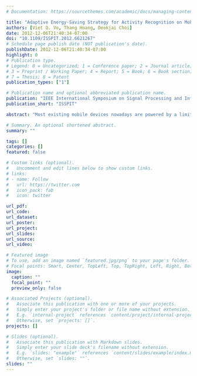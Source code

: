 ```yaml
---
# Documentation: https://sourcethemes.com/academic/docs/managing-content/

title: "Adaptive Energy-Saving Strategy for Activity Recognition on Mobile Phone"
authors: [Viet Q. Vo, Thang Hoang, Deokjai Choi]
date: 2012-12-06T21:40:34-07:00
doi: "10.1109/ISSPIT.2012.6621267"
# Schedule page publish date (NOT publication's date).
publishDate: 2012-12-06T21:40:34-07:00
highlight: 0
# Publication type.
# Legend: 0 = Uncategorized; 1 = Conference paper; 2 = Journal article;
# 3 = Preprint / Working Paper; 4 = Report; 5 = Book; 6 = Book section;
# 7 = Thesis; 8 = Patent
publication_types: ["1"]

# Publication name and optional abbreviated publication name.
publication: "IEEE International Symposium on Signal Processing and Information Technology"
publication_short: "ISSPIT"

abstract: "Most existing mobile devices nowadays are powered by a limited energy resource. With the tendency using machine learning on mobile devices for activity recognition (AR), recent achievements still remain restrictions including low accuracy and lacking of evidences about power consumption of feature extraction and classification. Moreover, keeping constantly a high sampling frequency was the most power consuming factor. In this paper, we contribute a novel method for extracting features in time domain and frequency domain. These features are then classified by Support Vector Machine (SVM). Prototypes of the proposed methods are then implemented on a cell phone to measure power consumptions. To reduce the energy overhead of continuous activity recognizing, we propose an adaptive energy-saving strategy by selecting an appropriate combination of flexible frequency and classification feature for each individual. The self-construct data and SCUTT-NAA dataset are used in our experiment. We achieved an overall 28 percent of energy saving in activity recognition on mobile phone."

# Summary. An optional shortened abstract.
summary: ""

tags: []
categories: []
featured: false

# Custom links (optional).
#   Uncomment and edit lines below to show custom links.
# links:
# - name: Follow
#   url: https://twitter.com
#   icon_pack: fab
#   icon: twitter

url_pdf:
url_code:
url_dataset:
url_poster:
url_project:
url_slides:
url_source:
url_video:

# Featured image
# To use, add an image named `featured.jpg/png` to your page's folder. 
# Focal points: Smart, Center, TopLeft, Top, TopRight, Left, Right, BottomLeft, Bottom, BottomRight.
image:
  caption: ""
  focal_point: ""
  preview_only: false

# Associated Projects (optional).
#   Associate this publication with one or more of your projects.
#   Simply enter your project's folder or file name without extension.
#   E.g. `internal-project` references `content/project/internal-project/index.md`.
#   Otherwise, set `projects: []`.
projects: []

# Slides (optional).
#   Associate this publication with Markdown slides.
#   Simply enter your slide deck's filename without extension.
#   E.g. `slides: "example"` references `content/slides/example/index.md`.
#   Otherwise, set `slides: ""`.
slides: ""
---
```

